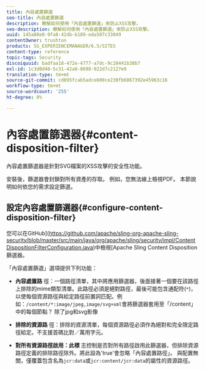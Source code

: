 ```yaml
---
title: 內容處置篩選
seo-title: 內容處置篩選
description: 瞭解如何使用「內容處置篩選」來防止XSS攻擊。
seo-description: 瞭解如何使用「內容處置篩選」來防止XSS攻擊。
uuid: 145a88e0-9fa8-42db-b189-eda507c33049
contentOwner: trushton
products: SG_EXPERIENCEMANAGER/6.5/SITES
content-type: reference
topic-tags: Security
discoiquuid: badfaa18-472e-4777-a7dc-9c28441b38b7
exl-id: 1c3d0d48-5c31-42a8-8698-922d7c2127e9
translation-type: tm+mt
source-git-commit: cd895fcab5adce600ce230fb6867392e45963c16
workflow-type: tm+mt
source-wordcount: '255'
ht-degree: 0%

---
```


# 內容處置篩選器{#content-disposition-filter}

內容處置篩選器是針對SVG檔案的XSS攻擊的安全性功能。

安裝後，篩選器會封鎖對所有資產的存取。 例如，您無法線上檢視PDF。 本節說明如何依您的需求設定篩選。

## 設定內容處置篩選器{#configure-content-disposition-filter}

您可以在GitHub](https://github.com/apache/sling-org-apache-sling-security/blob/master/src/main/java/org/apache/sling/security/impl/ContentDispositionFilterConfiguration.java)中檢視[Apache Sling Content Disposition篩選器。

「內容處置篩選」選項提供下列功能：

* **內容處置路** 徑：一個路徑清單，其中將應用篩選器，後面接著一個要在該路徑上排除的mime類型清單。此路徑必須是絕對路徑，最後可能包含通配符(`*`)，以使每個資源路徑與給定路徑前置詞匹配。例如：`/content/*:image/jpeg,image/svg+xml`會將篩選器套用至「/content」中的每個節點？ 除了jpg和svg影像

* **排除的資源路** 徑：排除的資源清單，每個資源路徑必須作為絕對和完全限定路徑給定。不支援首碼比對／萬用字元。

* **對所有資源路徑啟用：此標** 志控制是否對所有路徑啟用此篩選器，但排除資源路徑定義的排除路徑除外。將此設為&#39;true&#39;會忽略「內容處置路徑」。 與配置無關，僅覆蓋包含名為`jcr:data`或`jcr:content/jcr:data`的屬性的資源路徑。
